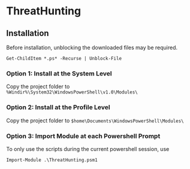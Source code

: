# ThreatHunting

## Installation

Before installation, unblocking the downloaded files may be required.

`Get-ChildItem *.ps* -Recurse | Unblock-File`

### Option 1: Install at the System Level
Copy the project folder to `%Windir%\System32\WindowsPowerShell\v1.0\Modules\`

### Option 2: Install at the Profile Level
Copy the project folder to `$home\Documents\WindowsPowerShell\Modules\`

### Option 3: Import Module at each Powershell Prompt
To only use the scripts during the current powershell session, use

`Import-Module .\ThreatHunting.psm1`
